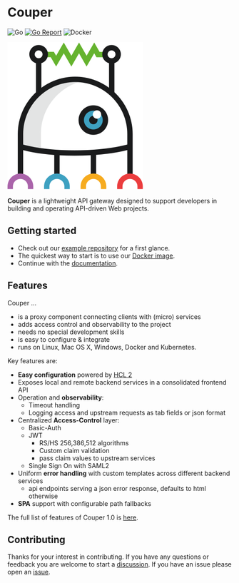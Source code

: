 # Couper

![Go](https://github.com/avenga/couper/workflows/Go/badge.svg)
[![Go Report](https://goreportcard.com/badge/github.com/avenga/couper)](https://goreportcard.com/report/github.com/avenga/couper)
![Docker](https://github.com/avenga/couper/workflows/Docker/badge.svg)

![Couper](docs/couper-logo.svg)

**Couper** is a lightweight API gateway designed to support developers in building and operating API-driven Web projects.

## Getting started

* Check out our [example repository](https://github.com/avenga/couper-examples) for a first glance.
* The quickest way to start is to use our [Docker image](https://hub.docker.com/r/avenga/couper).
* Continue with the [documentation](https://github.com/avenga/couper/tree/master/docs).


## Features

Couper …

* is a proxy component connecting clients with (micro) services
* adds access control and observability to the project
* needs no special development skills
* is easy to configure & integrate
* runs on Linux, Mac OS X, Windows, Docker and Kubernetes.

Key features are:

* **Easy configuration** powered by [HCL 2](https://github.com/hashicorp/hcl/tree/hcl2)
* Exposes local and remote backend services in a consolidated frontend API
* Operation and **observability**:
  * Timeout handling
  * Logging access and upstream requests as tab fields or json format
* Centralized **Access-Control** layer:
  * Basic-Auth
  * JWT
    * RS/HS 256,386,512 algorithms
    * Custom claim validation
    * pass claim values to upstream services
   * Single Sign On with SAML2
* Uniform **error handling** with custom templates across different backend services
  * api endpoints serving a json error response, defaults to html otherwise
* **SPA** support with configurable path fallbacks

The full list of features of Couper 1.0 is [here](FEATURES.md).


## Contributing

Thanks for your interest in contributing.
If you have any questions or feedback you are welcome to start a [discussion](https://github.com/avenga/couper/discussions).
If you have an issue please open an [issue](https://github.com/avenga/couper/issues).
